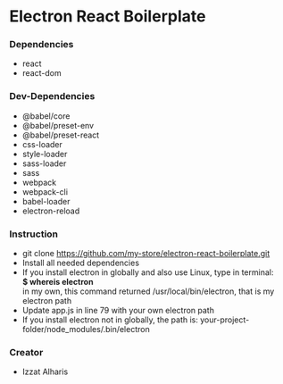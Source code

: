 # Electron React Boilerplate

### Dependencies
* react
* react-dom

### Dev-Dependencies
* @babel/core 
* @babel/preset-env 
* @babel/preset-react 
* css-loader 
* style-loader 
* sass-loader 
* sass 
* webpack 
* webpack-cli 
* babel-loader
* electron-reload

### Instruction
* git clone https://github.com/my-store/electron-react-boilerplate.git
* Install all needed dependencies
* If you install electron in globally and also use Linux, type in terminal:
\
**$ whereis electron**
\
in my own, this command returned /usr/local/bin/electron, that is my electron path
* Update app.js in line 79 with your own electron path
* If you install electron not in globally, the path is:
your-project-folder/node_modules/.bin/electron

### Creator
* Izzat Alharis